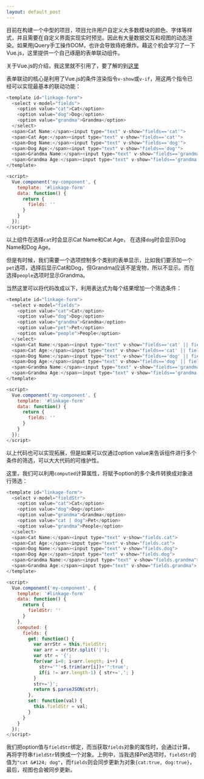 ```yaml
---
layout: default_post
---
```


目前在构建一个中型的项目，项目允许用户自定义大多数模块的颜色、字体等样式，并且需要在自定义界面实现实时预览。因此有大量数据交互和视图的动态渲染。如果用jQuery手工操作DOM，也许会导致痔疮爆炸。藉这个机会学习了一下Vue.js，这里提供一个自己琢磨的表单联动组件。

关于Vue.js的介绍，我这里就不引用了，要了解的到[这里](https://vuejs.org.cn/)

表单联动的核心是利用了Vue.js的条件渲染指令`v-show`或`v-if`，用这两个指令已经可以实现最基本的联动功能：

```javascript
<template id="linkage-form">
  <select v-model="fields">
    <option value="cat">Cat</option>
    <option value="dog">Dog</option>
    <option value="grandma">Grandma</option>
  </select>
  <span>Cat Name:</span><input type="text" v-show="fields=='cat'">
  <span>Cat Age:</span><input type="text" v-show="fields=='cat'">
  <span>Dog Name:</span><input type="text" v-show="fields=='dog'">
  <span>Dog Age:</span><input type="text" v-show="fields=='dog'">
  <span>Grandma Name:</span><input type="text" v-show="fields=='grandma'">
  <span>Grandma Age:</span><input type="text" v-show="fields=='grandma'">
</template>

<script>
  Vue.component('my-component', {
    template: '#linkage-form'
    data: function() {
      return {
        fields: ''
      }
    }
  });
</script>
```

以上组件在选择`cat`时会显示Cat Name和Cat Age， 在选择`dog`时会显示Dog Name和Dog Age。

但是有时候，我们需要一个选项控制多个类别的表单显示，比如我们要添加一个`pet`选项，选择后显示Cat和Dog，但Grandma应该不是宠物，所以不显示。而在选择`people`选项时显示Grandma。

当然这里可以将代码改成以下，利用表达式为每个结果增加一个筛选条件：

```javascript
<template id="linkage-form">
  <select v-model="fields">
    <option value="cat">Cat</option>
    <option value="dog">Dog</option>
    <option value="grandma">Grandma</option>
    <option value="pet">Pet</option>
    <option value="people">People</option>
  </select>
  <span>Cat Name:</span><input type="text" v-show="fields=='cat' || fields=='pet'">
  <span>Cat Age:</span><input type="text" v-show="fields=='cat' || fields=='pet'">
  <span>Dog Name:</span><input type="text" v-show="fields=='dog' || fields=='pet'">
  <span>Dog Age:</span><input type="text" v-show="fields=='dog' || fields=='pet'">
  <span>Grandma Name:</span><input type="text" v-show="fields=='grandma' || fields=='people'">
  <span>Grandma Age:</span><input type="text" v-show="fields=='grandma' || fields=='people'">
</template>

<script>
  Vue.component('my-component', {
    template: '#linkage-form'
    data: function() {
      return {
        fields: ''
      }
    }
  });
</script>
```

以上代码也可以实现拓展，但是如果可以仅通过option value来告诉组件进行多个条件的筛选，可以大大代码的可维护性。

这里，我们可以利用`computed`计算属性，将赋予option的多个条件转换成对象进行筛选：

```javascript
<template id="linkage-form">
  <select v-model="fieldStr">
    <option value="cat">Cat</option>
    <option value="dog">Dog</option>
    <option value="grandma">Grandma</option>
    <option value="cat | dog">Pet</option>
    <option value="grandma">People</option>
  </select>
  <span>Cat Name:</span><input type="text" v-show="fields.cat">
  <span>Cat Age:</span><input type="text" v-show="fields.cat">
  <span>Dog Name:</span><input type="text" v-show="fields.dog">
  <span>Dog Age:</span><input type="text" v-show="fields.dog">
  <span>Grandma Name:</span><input type="text" v-show="fields.grandma">
  <span>Grandma Age:</span><input type="text" v-show="fields.grandma">
</template>

<script>
  Vue.component('my-component', {
    template: '#linkage-form'
    data: function() {
      return {
        fieldStr: ''
      }
    },
    computed: {
      fields: {
        get: function() {
          var arrStr = this.fieldStr;
          var arr = arrStr.split('|');
          var str = '{';
          for(var i=0; i<arr.length; i++) {
            str+='"'+$.trim(arr[i])+'":true';
            if(i != arr.length-1) { str+=','; }
          }
          str+='}';
          return $.parseJSON(str);
        },
        set: function(val) {
          this.fieldStr = val;
        }
      }
    }
  });
</script>
```

我们把option值与`fieldStr`绑定，而当获取`fields`对象的属性时，会通过计算，再将字符串`fieldStr`转换成一个对象。上例中，当我选择Pet选项时，`fieldStr`的值为`"cat &#124; dog"`，而`fields`则会同步更新为对象`{cat:true, dog:true}`，最后，视图也会被同步更新。